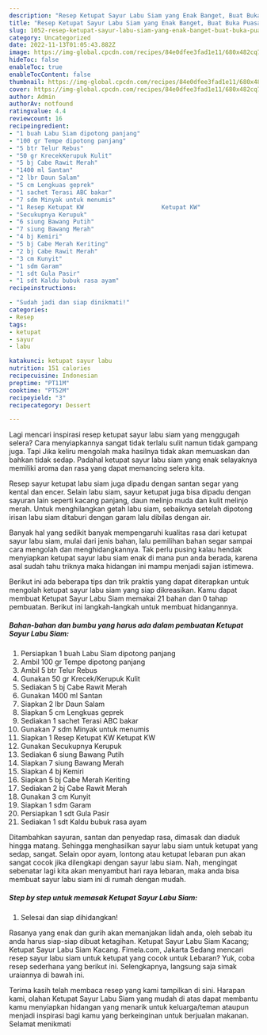 ```yaml
---
description: "Resep Ketupat Sayur Labu Siam yang Enak Banget, Buat Buka Puasa}"
title: "Resep Ketupat Sayur Labu Siam yang Enak Banget, Buat Buka Puasa}"
slug: 1052-resep-ketupat-sayur-labu-siam-yang-enak-banget-buat-buka-puasa
category: Uncategorized
date: 2022-11-13T01:05:43.882Z
image: https://img-global.cpcdn.com/recipes/84e0dfee3fad1e11/680x482cq70/ketupat-sayur-labu-siam-foto-resep-utama.jpg
hideToc: false
enableToc: true
enableTocContent: false
thumbnail: https://img-global.cpcdn.com/recipes/84e0dfee3fad1e11/680x482cq70/ketupat-sayur-labu-siam-foto-resep-utama.jpg
cover: https://img-global.cpcdn.com/recipes/84e0dfee3fad1e11/680x482cq70/ketupat-sayur-labu-siam-foto-resep-utama.jpg
author: Admin
authorAv: notfound
ratingvalue: 4.4
reviewcount: 16
recipeingredient:
- "1 buah Labu Siam dipotong panjang"
- "100 gr Tempe dipotong panjang"
- "5 btr Telur Rebus"
- "50 gr KrecekKerupuk Kulit"
- "5 bj Cabe Rawit Merah"
- "1400 ml Santan"
- "2 lbr Daun Salam"
- "5 cm Lengkuas geprek"
- "1 sachet Terasi ABC bakar"
- "7 sdm Minyak untuk menumis"
- "1 Resep Ketupat KW                      Ketupat KW"
- "Secukupnya Kerupuk"
- "6 siung Bawang Putih"
- "7 siung Bawang Merah"
- "4 bj Kemiri"
- "5 bj Cabe Merah Keriting"
- "2 bj Cabe Rawit Merah"
- "3 cm Kunyit"
- "1 sdm Garam"
- "1 sdt Gula Pasir"
- "1 sdt Kaldu bubuk rasa ayam"
recipeinstructions:

- "Sudah jadi dan siap dinikmati!"
categories:
- Resep
tags:
- ketupat
- sayur
- labu

katakunci: ketupat sayur labu 
nutrition: 151 calories
recipecuisine: Indonesian
preptime: "PT11M"
cooktime: "PT52M"
recipeyield: "3"
recipecategory: Dessert

---
```



Lagi mencari inspirasi resep ketupat sayur labu siam yang menggugah selera? Cara menyiapkannya sangat tidak terlalu sulit namun tidak gampang juga. Tapi Jika keliru mengolah maka hasilnya tidak akan memuaskan dan bahkan tidak sedap. Padahal ketupat sayur labu siam yang enak selayaknya memiliki aroma dan rasa yang dapat memancing selera kita.


Resep sayur ketupat labu siam juga dipadu dengan santan segar yang kental dan encer. Selain labu siam, sayur ketupat juga bisa dipadu dengan sayuran lain seperti kacang panjang, daun melinjo muda dan kulit melinjo merah. Untuk menghilangkan getah labu siam, sebaiknya setelah dipotong irisan labu siam ditaburi dengan garam lalu dibilas dengan air.

Banyak hal yang sedikit banyak mempengaruhi kualitas rasa dari ketupat sayur labu siam, mulai dari jenis bahan, lalu pemilihan bahan segar sampai cara mengolah dan menghidangkannya. Tak perlu pusing kalau hendak menyiapkan ketupat sayur labu siam enak di mana pun anda berada, karena asal sudah tahu triknya maka hidangan ini mampu menjadi sajian istimewa.


Berikut ini ada beberapa tips dan trik praktis yang dapat diterapkan untuk mengolah ketupat sayur labu siam yang siap dikreasikan. Kamu dapat membuat Ketupat Sayur Labu Siam memakai 21 bahan dan 0 tahap pembuatan. Berikut ini langkah-langkah untuk membuat hidangannya.

<!--inarticleads1-->

##### Bahan-bahan dan bumbu yang harus ada dalam pembuatan Ketupat Sayur Labu Siam:

1. Persiapkan 1 buah Labu Siam dipotong panjang
1. Ambil 100 gr Tempe dipotong panjang
1. Ambil 5 btr Telur Rebus
1. Gunakan 50 gr Krecek/Kerupuk Kulit
1. Sediakan 5 bj Cabe Rawit Merah
1. Gunakan 1400 ml Santan
1. Siapkan 2 lbr Daun Salam
1. Siapkan 5 cm Lengkuas geprek
1. Sediakan 1 sachet Terasi ABC bakar
1. Gunakan 7 sdm Minyak untuk menumis
1. Siapkan 1 Resep Ketupat KW                      Ketupat KW
1. Gunakan Secukupnya Kerupuk
1. Sediakan 6 siung Bawang Putih
1. Siapkan 7 siung Bawang Merah
1. Siapkan 4 bj Kemiri
1. Siapkan 5 bj Cabe Merah Keriting
1. Sediakan 2 bj Cabe Rawit Merah
1. Gunakan 3 cm Kunyit
1. Siapkan 1 sdm Garam
1. Persiapkan 1 sdt Gula Pasir
1. Sediakan 1 sdt Kaldu bubuk rasa ayam


Ditambahkan sayuran, santan dan penyedap rasa, dimasak dan diaduk hingga matang. Sehingga menghasilkan sayur labu siam untuk ketupat yang sedap, sangat. Selain opor ayam, lontong atau ketupat lebaran pun akan sangat cocok jika dilengkapi dengan sayur labu siam. Nah, mengingat sebenatar lagi kita akan menyambut hari raya lebaran, maka anda bisa membuat sayur labu siam ini di rumah dengan mudah. 

<!--inarticleads2-->

##### Step by step untuk memasak Ketupat Sayur Labu Siam:


1. Selesai dan siap dihidangkan!

Rasanya yang enak dan gurih akan memanjakan lidah anda, oleh sebab itu anda harus siap-siap dibuat ketagihan. Ketupat Sayur Labu Siam Kacang; Ketupat Sayur Labu Siam Kacang. Fimela.com, Jakarta Sedang mencari resep sayur labu siam untuk ketupat yang cocok untuk Lebaran? Yuk, coba resep sederhana yang berikut ini. Selengkapnya, langsung saja simak uraiannya di bawah ini. 

Terima kasih telah membaca resep yang kami tampilkan di sini. Harapan kami, olahan Ketupat Sayur Labu Siam yang mudah di atas dapat membantu kamu menyiapkan hidangan yang menarik untuk keluarga/teman ataupun menjadi inspirasi bagi kamu yang berkeinginan untuk berjualan makanan. Selamat menikmati
